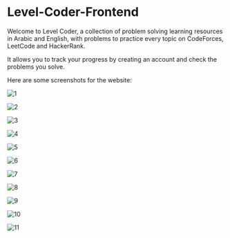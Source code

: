 # Level-Coder-Frontend

Welcome to Level Coder, a collection of problem solving learning resources in Arabic and English, with problems to practice every topic on CodeForces, LeetCode and HackerRank.

It allows you to track your progress by creating an account and check the problems you solve.

Here are some screenshots for the website:

![1](https://github.com/MahmoudAbdelazim/Level-Coder-Frontend/assets/43009893/9ff76b15-12e9-4163-8c4f-75f329769596)

![2](https://github.com/MahmoudAbdelazim/Level-Coder-Frontend/assets/43009893/312619f5-7559-49ba-a4c9-e918f691825e)

![3](https://github.com/MahmoudAbdelazim/Level-Coder-Frontend/assets/43009893/a8867c1c-b7b0-4670-8a90-f5b0851a06e8)

![4](https://github.com/MahmoudAbdelazim/Level-Coder-Frontend/assets/43009893/7c8c1d80-bb7e-45fc-8291-dbf2c9be921c)

![5](https://github.com/MahmoudAbdelazim/Level-Coder-Frontend/assets/43009893/37b02b1f-2b4e-42c4-8d47-be191ffaa424)

![6](https://github.com/MahmoudAbdelazim/Level-Coder-Frontend/assets/43009893/b1fef1d2-6ed2-464f-96d6-c0eb4e595cb4)

![7](https://github.com/MahmoudAbdelazim/Level-Coder-Frontend/assets/43009893/d2e0c300-ba65-4e98-80c0-561711a96831)

![8](https://github.com/MahmoudAbdelazim/Level-Coder-Frontend/assets/43009893/8cf77265-5f49-4a64-8b7a-992d99f27e74)

![9](https://github.com/MahmoudAbdelazim/Level-Coder-Frontend/assets/43009893/3361b77c-d204-4c6c-a3be-efbbf7ca3f89)

![10](https://github.com/MahmoudAbdelazim/Level-Coder-Frontend/assets/43009893/4d546d0a-aaa9-4df5-94bd-5081c6dde85d)

![11](https://github.com/MahmoudAbdelazim/Level-Coder-Frontend/assets/43009893/6ec17108-5f74-4353-9e84-5b3b2d3badb4)











